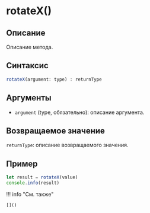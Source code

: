 # rotateX()

## Описание
Описание метода.

## Синтаксис
```javascript
rotateX(argument: type) : returnType
```

## Аргументы
- `argument` (type, обязательно): описание аргумента.

## Возвращаемое значение
`returnType`: описание возвращаемого значения.

## Пример
```javascript linenums="1"
let result = rotateX(value)
console.info(result)
```

!!! info "См. также"

    []()

